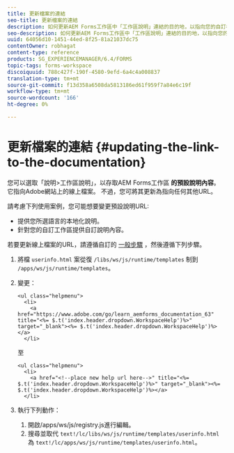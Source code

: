 ```yaml
---
title: 更新檔案的連結
seo-title: 更新檔案的連結
description: 如何更新AEM Forms工作區中「工作區說明」連結的目的地，以指向您的自訂檔案連結。
seo-description: 如何更新AEM Forms工作區中「工作區說明」連結的目的地，以指向您的自訂檔案連結。
uuid: 64056d10-1451-44ed-8f25-81a21037dc75
contentOwner: robhagat
content-type: reference
products: SG_EXPERIENCEMANAGER/6.4/FORMS
topic-tags: forms-workspace
discoiquuid: 788c427f-190f-4580-9efd-6a4c4a008837
translation-type: tm+mt
source-git-commit: f13d358a6508da5813186ed61f959f7a84e6c19f
workflow-type: tm+mt
source-wordcount: '166'
ht-degree: 0%

---
```



# 更新檔案的連結 {#updating-the-link-to-the-documentation}

您可以選取「說明>工作區說明」，以存取AEM Forms工作區 **的預設說明內容**。 它指向Adobe網站上的線上檔案。 不過，您可將其更新為指向任何其他URL。

請考慮下列使用案例，您可能想要變更預設說明URL:

* 提供您所選語言的本地化說明。
* 針對您的自訂工作區提供自訂說明內容。

若要更新線上檔案的URL，請遵循自訂的 [一般步驟](/help/forms/using/generic-steps-html-workspace-customization.md) ，然後遵循下列步驟。

1. 將檔 `userinfo.html` 案從復 `/libs/ws/js/runtime/templates` 制到 `/apps/ws/js/runtime/templates`。
1. 變更：

   ```
   <ul class="helpmenu">
     <li>            
       <a href="https://www.adobe.com/go/learn_aemforms_documentation_63" title="<%= $.t('index.header.dropdown.WorkspaceHelp')%>" target="_blank"><%= $.t('index.header.dropdown.WorkspaceHelp')%></a>
     </li>
   ```

   至

   ```
   <ul class="helpmenu">
     <li>            
       <a href="<!--place new help url here-->" title="<%= $.t('index.header.dropdown.WorkspaceHelp')%>" target="_blank"><%= $.t('index.header.dropdown.WorkspaceHelp')%></a>
     </li>
   ```

1. 執行下列動作：

   1. 開啟/apps/ws/js/registry.js進行編輯。
   1. 搜尋並取代 `text!/lc/libs/ws/js/runtime/templates/userinfo.html` 為 `text!/lc/apps/ws/js/runtime/templates/userinfo.html`。
